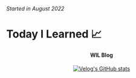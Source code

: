 ###### Started in August 2022

# **Today I Learned 📈**
<h4 align="center"> WIL Blog </h4>
<div align="center" style="text-align:center">
  
  [![Velog's GitHub stats](https://velog-readme-stats.vercel.app/api?name=tmdals3785)](https://velog.io/@tmdals3785)
  
</div>
